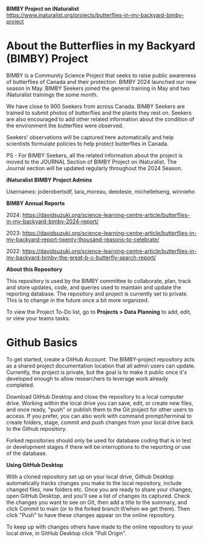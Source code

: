 **BIMBY Project on iNaturalist**
https://www.inaturalist.org/projects/butterflies-in-my-backyard-bimby-project

# **About the Butterflies in my Backyard (BIMBY) Project**

BIMBY is a Community Science Project that seeks to raise public awareness of butterflies of Canada and their protection. BIMBY 2024 launched our new season in May. BIMBY Seekers joined the general training in May and two iNaturalist trainings the some month.

We have close to 900 Seekers from across Canada. BIMBY Seekers are trained to submit photos of butterflies and the plants they rest on. Seekers are also encouraged to add other related information about the condition of the environment the butterflies were observed.

Seekers' observations will be captured here automatically and help scientists formulate policies to help protect butterflies in Canada.

PS - For BIMBY Seekers, all the related information about the project is moved to the JOURNAL Section of BIMBY Project on iNaturalist. The Journal section will be updated regularly throughout the 2024 Season.

**iNaturalist BIMBY Project Admins**

Usernames: joderobertsdf, tara_moreau, deedesie, michelletseng, winnieho

**BIMBY Annual Reports**

2024: https://davidsuzuki.org/science-learning-centre-article/butterflies-in-my-backyard-bimby-2024-report/

2023: https://davidsuzuki.org/science-learning-centre-article/butterflies-in-my-backyard-report-twenty-thousand-reasons-to-celebrate/

2022: https://davidsuzuki.org/science-learning-centre-article/butterflies-in-my-backyard-bimby-the-great-b-c-butterfly-search-report/

**About this Repository**

This repository is used by the BIMBY committee to collaborate, plan, track and store updates, code, and queries used to maintain and update the reporting database. The repository and project is currently set to private. This is to change in the future once a bit more organized.

To view the Project To-Do list, go to **Projects > Data Planning** to add, edit, or view your teams tasks.

# **Github Basics**

To get started, create a GitHub Account.
The BIMBY-project repository acts as a shared project documentation location that all admin users can update. Currently, the project is private, but the goal is to make it public once it's developed enough to allow researchers to leverage work already completed.

Download GitHub Desktop and close the repository to a local computer drive. Working within the local drive you can save, edit, or create new files, and once ready, "push" or publish them to the Git project for other users to access. If you prefer, you can also work with command prompt/terminal to create folders, stage, commit and push changes from your local drive back to the Github repository.

Forked repositories should only be used for database coding that is in test or development stages if there will be interruptions to the reporting or use of the database.

**Using GitHub Desktop**

With a cloned repository set up on your local drive, Github Desktop automatically tracks changes you make to the local repository, include changed files, new folders etc. Once you are ready to share your changes, open GitHub Desktop, and you'll see a list of changes its captured. Check the changes you want to see on Git, then add a title to the summary, and click Commit to main (or to the forked branch if/when we get there). Then click "Push" to have these changes appear on the online repository.

To keep up with changes others have made to the online repository to your local drive, in GitHub Desktop click "Pull Origin".

